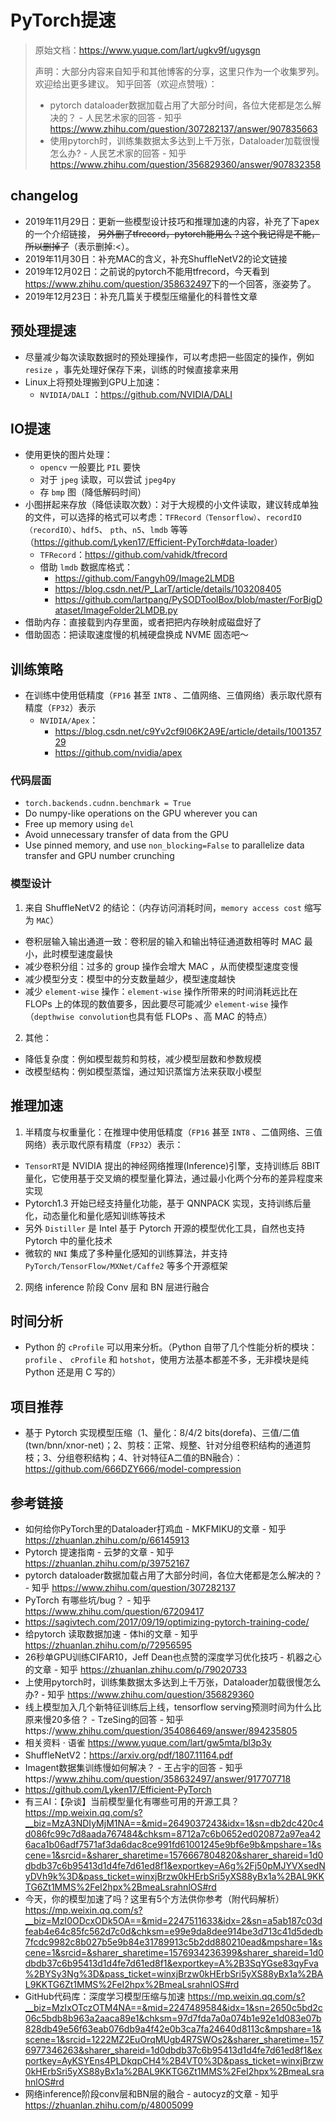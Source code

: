 # PyTorch提速

> 原始文档：<https://www.yuque.com/lart/ugkv9f/ugysgn>
>
> 声明：大部分内容来自知乎和其他博客的分享，这里只作为一个收集罗列。欢迎给出更多建议。
> 知乎回答（欢迎点赞哦）：
> * pytorch dataloader数据加载占用了大部分时间，各位大佬都是怎么解决的？ - 人民艺术家的回答 - 知乎
https://www.zhihu.com/question/307282137/answer/907835663
> * 使用pytorch时，训练集数据太多达到上千万张，Dataloader加载很慢怎么办? - 人民艺术家的回答 - 知乎
https://www.zhihu.com/question/356829360/answer/907832358

## changelog

* 2019年11月29日：更新一些模型设计技巧和推理加速的内容，补充了下apex的一个介绍链接， ~~另外删了tfrecord，pytorch能用么？这个我记得是不能，所以删掉了~~（表示删掉:<）。
* 2019年11月30日：补充MAC的含义，补充ShuffleNetV2的论文链接
* 2019年12月02日：之前说的pytorch不能用tfrecord，今天看到<https://www.zhihu.com/question/358632497>下的一个回答，涨姿势了。
* 2019年12月23日：补充几篇关于模型压缩量化的科普性文章

## 预处理提速

* 尽量减少每次读取数据时的预处理操作，可以考虑把一些固定的操作，例如 `resize` ，事先处理好保存下来，训练的时候直接拿来用
* Linux上将预处理搬到GPU上加速：
  * `NVIDIA/DALI` ：<https://github.com/NVIDIA/DALI>

## IO提速

* 使用更快的图片处理：
  * `opencv` 一般要比 `PIL` 要快
  * 对于 `jpeg` 读取，可以尝试 `jpeg4py`
  * 存 `bmp` 图（降低解码时间）
* 小图拼起来存放（降低读取次数）：对于大规模的小文件读取，建议转成单独的文件，可以选择的格式可以考虑：`TFRecord（Tensorflow）`、`recordIO（recordIO）`、`hdf5`、 `pth`、`n5`、`lmdb` 等等（<https://github.com/Lyken17/Efficient-PyTorch#data-loader>）
  * `TFRecord`：<https://github.com/vahidk/tfrecord>
  * 借助 `lmdb` 数据库格式：
    * <https://github.com/Fangyh09/Image2LMDB>
    * <https://blog.csdn.net/P_LarT/article/details/103208405>
    * <https://github.com/lartpang/PySODToolBox/blob/master/ForBigDataset/ImageFolder2LMDB.py>
* 借助内存：直接载到内存里面，或者把把内存映射成磁盘好了
* 借助固态：把读取速度慢的机械硬盘换成 NVME 固态吧～

## 训练策略

* 在训练中使用低精度（`FP16` 甚至 `INT8` 、二值网络、三值网络）表示取代原有精度（`FP32`）表示
  * `NVIDIA/Apex`：
    * <https://blog.csdn.net/c9Yv2cf9I06K2A9E/article/details/100135729>
    * <https://github.com/nvidia/apex>

### 代码层面  

* `torch.backends.cudnn.benchmark = True`
* Do numpy-like operations on the GPU wherever you can
* Free up memory using `del`
* Avoid unnecessary transfer of data from the GPU
* Use pinned memory, and use `non_blocking=False` to parallelize data transfer and GPU number crunching

### 模型设计

1. 来自 ShuffleNetV2 的结论：（内存访问消耗时间，`memory access cost` 缩写为 `MAC`）
  * 卷积层输入输出通道一致：卷积层的输入和输出特征通道数相等时 MAC 最小，此时模型速度最快
  * 减少卷积分组：过多的 group 操作会增大 MAC ，从而使模型速度变慢
  * 减少模型分支：模型中的分支数量越少，模型速度越快
  * 减少 `element-wise` 操作：`element-wise` 操作所带来的时间消耗远比在 FLOPs 上的体现的数值要多，因此要尽可能减少 `element-wise` 操作（`depthwise convolution`也具有低 FLOPs 、高 MAC 的特点）
2. 其他：
  * 降低复杂度：例如模型裁剪和剪枝，减少模型层数和参数规模
  * 改模型结构：例如模型蒸馏，通过知识蒸馏方法来获取小模型

## 推理加速

1. 半精度与权重量化：在推理中使用低精度（`FP16` 甚至 `INT8` 、二值网络、三值网络）表示取代原有精度（`FP32`）表示：
  * `TensorRT`是 NVIDIA 提出的神经网络推理(Inference)引擎，支持训练后 8BIT 量化，它使用基于交叉熵的模型量化算法，通过最小化两个分布的差异程度来实现
  * Pytorch1.3 开始已经支持量化功能，基于 QNNPACK 实现，支持训练后量化，动态量化和量化感知训练等技术
  * 另外 `Distiller` 是 Intel 基于 Pytorch 开源的模型优化工具，自然也支持 Pytorch 中的量化技术
  * 微软的 `NNI` 集成了多种量化感知的训练算法，并支持 `PyTorch/TensorFlow/MXNet/Caffe2` 等多个开源框架
2. 网络 inference 阶段 Conv 层和 BN 层进行融合

## 时间分析

* Python 的 `cProfile` 可以用来分析。（Python 自带了几个性能分析的模块： `profile` 、 `cProfile` 和 `hotshot`，使用方法基本都差不多，无非模块是纯 Python 还是用 C 写的）

## 项目推荐

* 基于 Pytorch 实现模型压缩（1、量化：8/4/2 bits(dorefa)、三值/二值(twn/bnn/xnor-net)；2、剪枝：正常、规整、针对分组卷积结构的通道剪枝；3、分组卷积结构；4、针对特征A二值的BN融合）：<https://github.com/666DZY666/model-compression>

## 参考链接

* 如何给你PyTorch里的Dataloader打鸡血 - MKFMIKU的文章 - 知乎 https://zhuanlan.zhihu.com/p/66145913
* Pytorch 提速指南 - 云梦的文章 - 知乎 https://zhuanlan.zhihu.com/p/39752167
* pytorch dataloader数据加载占用了大部分时间，各位大佬都是怎么解决的？ - 知乎 https://www.zhihu.com/question/307282137
* PyTorch 有哪些坑/bug？ - 知乎 https://www.zhihu.com/question/67209417
* https://sagivtech.com/2017/09/19/optimizing-pytorch-training-code/
* 给pytorch 读取数据加速 - 体hi的文章 - 知乎 https://zhuanlan.zhihu.com/p/72956595
* 26秒单GPU训练CIFAR10，Jeff Dean也点赞的深度学习优化技巧 - 机器之心的文章 - 知乎 https://zhuanlan.zhihu.com/p/79020733
* 上使用pytorch时，训练集数据太多达到上千万张，Dataloader加载很慢怎么办? - 知乎 https://www.zhihu.com/question/356829360
* 线上模型加入几个新特征训练后上线，tensorflow serving预测时间为什么比原来慢20多倍？ - TzeSing的回答 - 知乎https://www.zhihu.com/question/354086469/answer/894235805
* 相关资料 · 语雀 https://www.yuque.com/lart/gw5mta/bl3p3y
* ShuffleNetV2：https://arxiv.org/pdf/1807.11164.pdf
* Imagent数据集训练慢如何解决？ - 王占宇的回答 - 知乎https://www.zhihu.com/question/358632497/answer/917707718
* https://github.com/Lyken17/Efficient-PyTorch
* 有三AI：【杂谈】当前模型量化有哪些可用的开源工具？<https://mp.weixin.qq.com/s?__biz=MzA3NDIyMjM1NA==&mid=2649037243&idx=1&sn=db2dc420c4d086fc99c7d8aada767484&chksm=8712a7c6b0652ed020872a97ea426aca1b06adf7571af3da6dac8ce991fd61001245e9bf6e9b&mpshare=1&scene=1&srcid=&sharer_sharetime=1576667804820&sharer_shareid=1d0dbdb37c6b95413d1d4fe7d61ed8f1&exportkey=A6g%2Fj50pMJYVXsedNyDVh9k%3D&pass_ticket=winxjBrzw0kHErbSri5yXS88yBx1a%2BAL9KKTG6Zt1MMS%2FeI2hpx%2BmeaLsrahnlOS#rd>
* 今天，你的模型加速了吗？这里有5个方法供你参考（附代码解析）<https://mp.weixin.qq.com/s?__biz=MzI0ODcxODk5OA==&mid=2247511633&idx=2&sn=a5ab187c03dfeab4e64c85fc562d7c0d&chksm=e99e9da8dee914be3d713c41d5dedb7fcdc9982c8b027b5e9b84e31789913c5b2dd880210ead&mpshare=1&scene=1&srcid=&sharer_sharetime=1576934236399&sharer_shareid=1d0dbdb37c6b95413d1d4fe7d61ed8f1&exportkey=A%2B3SqYGse83qyFva%2BYSy3Ng%3D&pass_ticket=winxjBrzw0kHErbSri5yXS88yBx1a%2BAL9KKTG6Zt1MMS%2FeI2hpx%2BmeaLsrahnlOS#rd>
* GitHub代码库：深度学习模型压缩与加速 <https://mp.weixin.qq.com/s?__biz=MzIxOTczOTM4NA==&mid=2247489584&idx=1&sn=2650c5bd2c06c5bdb8b963a2aaca89e1&chksm=97d7fda7a0a074b1e92e1d083e07b828db49e56f63eab076db9a4f42e0b3ca7fa24640d8113c&mpshare=1&scene=1&srcid=1222MZ2EuOrqMUgb4R7SWOs2&sharer_sharetime=1576977346263&sharer_shareid=1d0dbdb37c6b95413d1d4fe7d61ed8f1&exportkey=AyKSYEns4PLDkqpCH4%2B4VT0%3D&pass_ticket=winxjBrzw0kHErbSri5yXS88yBx1a%2BAL9KKTG6Zt1MMS%2FeI2hpx%2BmeaLsrahnlOS#rd>
* 网络inference阶段conv层和BN层的融合 - autocyz的文章 - 知乎 https://zhuanlan.zhihu.com/p/48005099
